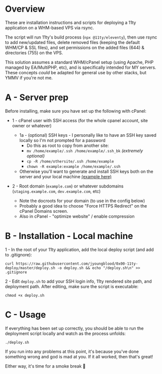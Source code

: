 





# Overview

These are installation instructions and scripts for deploying a 11ty application on a WHM-based VPS via rsync.

The script will run 11ty's build process (`npx @11ty/eleventy`), then use rsync to add new/updated files, delete removed files (keeping the default WHM/CP & SSL files), and set permissions on the added files (644) & directories (755) on the VPS.

This solution assumes a standard WHM/cPanel setup (using Apache, PHP managed by EA/MultiPHP, etc), and is specifically intended for MY servers. These concepts _could_ be adapted for general use by other stacks, but YMMV if you're not me.




# A - Server prep

Before installing, make sure you have set up the following with cPanel:

- 1 - cPanel user with SSH access (for the whole cpanel account, site owner or whatever)
  - 1a - (optional) SSH keys - I personally like to have an SSH key saved locally so I'm not prompted for a password
    - Do this as root to copy from another site:
    - ```mv /home/example/.ssh /home/example/.ssh_bk``` _(extremely optional)_
    - ```cp -R /home/othersite/.ssh /home/example```
    - ```chown -R example:example /home/example/.ssh```
  - Otherwise you'll want to generate and install SSH keys both on the server and your local machine [(example here)](https://www.cyberciti.biz/faq/how-to-set-up-ssh-keys-on-linux-unix/)

- 2 - Root domain (`example.com`) or whatever subdomains (`staging.example.com`, `dev.example.com`, etc)
  - Note the docroots for your domain (to use in the config below)
  - Probably a good idea to choose "Force HTTPS Redirect" on the cPanel Domains screen.
  - Also in cPanel - "optimize website" / enable compression









# B - Installation - Local machine

1 - In the root of your 11ty application, add the local deploy script (and add to .gitignore):
```
curl https://raw.githubusercontent.com/jyoungblood/0x00-11ty-deploy/master/deploy.sh -o deploy.sh && echo "/deploy.sh\n" >> .gitignore
```

2 - Edit `deploy.sh` to add your SSH login info, 11ty rendered site path, and deployment path. After editing, make sure the script is executable:
```
chmod +x deploy.sh
```




# C - Usage

If everything has been set up correctly, you should be able to run the deployment script locally and watch as the process unfolds:
```
./deploy.sh
```

If you run into any problems at this point, it's because you've done something wrong and god is mad at you. If it all worked, then that's great! 

Either way, it's time for a smoke break 🚬


